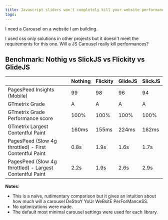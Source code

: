 ```yaml
---
title: Javascript sliders won't completely kill your website performance
tags:
---
```


I need a Carousel on a website I am building. 

I used css only solutions in other projects but it doesn't meet the requirements for this one. Will a JS Carousel really kill performances?


## Benchmark: Nothig vs SlickJS vs  Flickity vs GlideJS

|  | Nothing | Flickity | GlideJS | SlickJS |
| --- | --- | --- | --- | --- |
| PagesPeed Insights (Mobile)  | 99 | 98 | 96 | 94 |
| GTmetrix Grade | A | A | A | A |
| GTmetrix Grade Performance score | 100% | 100% | 100% | 100% |
| GTmetrix Largest Contentful Paint | 160ms | 155ms | 224ms | 162ms |
| PagesPeed (Slow 4g throttled) - First Contentful Paint | 0.8s | 1.9s | 1.6s | 1.7s |
| PagesPeed (Slow 4g throttled) - Largest Contentful Paint | 2.2s | 1.9s | 2.6s | 2.9s |


**Notes**:
- This is a naïve, rudimentary comparison but it gives an intuition about how much will a carousel DeStroY YoUr WeBsitE PerForManceSS.
- No optimizations were made.
- The default most minimal carousel settings were used for each library.